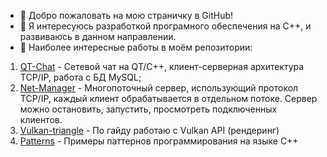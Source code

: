 - 👋 Добро пожаловать на мою страничку в GitHub!
- 👀 Я интересуюсь разработкой програмного обеспечения на C++, и развиваюсь в данном направлении.
- 💼 Наиболее интересные работы в моём репозитории:

1. [QT-Chat](https://github.com/maksakovaa/QT-Chat) - Сетевой чат на QT/C++, клиент-серверная архитектура TCP/IP, работа с БД MySQL;
2. [Net-Manager](https://github.com/maksakovaa/NetManager) - Многопоточный сервер, использующий протокол TCP/IP, каждый клиент обрабатывается в отдельном потоке. Сервер можно остановить, запустить, просмотреть подключенных клиентов.
3. [Vulkan-triangle](https://github.com/maksakovaa/vulkan-triangle) - По гайду работаю с Vulkan API (рендеринг)
4. [Patterns](https://github.com/maksakovaa/Patterns) - Примеры паттернов программирования на языке C++
<!---
maksakovaa/maksakovaa is a ✨ special ✨ repository because its `README.md` (this file) appears on your GitHub profile.
You can click the Preview link to take a look at your changes.
--->

